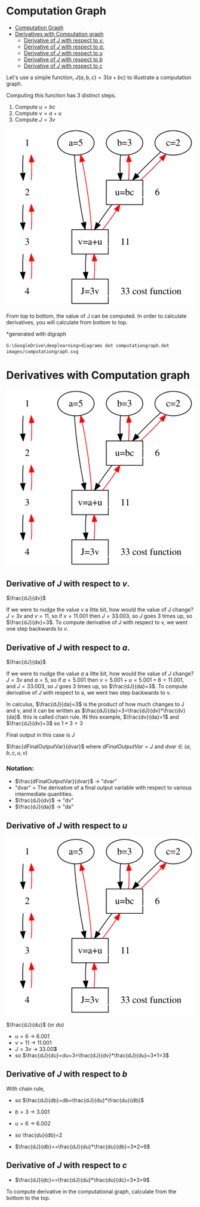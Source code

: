 # Computation Graph

<!-- TOC -->

- [Computation Graph](#computation-graph)
- [Derivatives with  Computation graph](#derivatives-with--computation-graph)
  - [Derivative of $J$ with respect to $v$.](#derivative-of-j-with-respect-to-v)
  - [Derivative of $J$ with respect to $a$.](#derivative-of-j-with-respect-to-a)
  - [Derivative of $J$ with respect to $u$](#derivative-of-j-with-respect-to-u)
  - [Derivative of $J$ with respect to $b$](#derivative-of-j-with-respect-to-b)
  - [Derivative of $J$ with respect to $c$](#derivative-of-j-with-respect-to-c)

<!-- /TOC -->
Let's use a simple function, $J(a, b, c)=3(a+bc)$ to illustrate a computation graph.

Computing this function has 3 distinct steps.
1. Compute $u=bc$
2. Compute $v=a+u$
3. Compute $J=3v$

![](images/computationgraph.svg)

From top to bottom, the value of J can be computed. In order to calculate derivatives, you will calculate from bottom to top.

*generated with digraph
```
G:\GoogleDrive\deeplearning>diagrams dot computationgraph.dot images/computationgraph.svg
```

# Derivatives with  Computation graph

![](images/computationgraph.svg)

## Derivative of $J$ with respect to $v$.

$\frac{dJ}{dv}$

If we were to nudge the value $v$ a litte bit, how would the value of J change?
$J=3v$ and $v=11$, so if $v=11.001$ then $J=33.003$, so $J$ goes 3 times up, so $\frac{dJ}{dv}=3$.
To compute derivative of $J$ with respect to v, we went one step backwards to $v$.

## Derivative of $J$ with respect to $a$.

$\frac{dJ}{da}$

If we were to nudge the value $a$ a litte bit, how would the value of $J$ change?
$J=3v$ and $a=5$, so if $a=5.001$ then $v=5.001+u=5.001+6=11.001$, and $J=33.003$, so $J$ goes 3 times up, so $\frac{dJ}{da}=3$.
To compute derivative of $J$ with respect to a, we went two step backwards to v.

In calculus,  $\frac{dJ}{da}=3$ is the product of how much changes to J and v, and it can be written as
 $\frac{dJ}{da}=3=\frac{dJ}{dv}*\frac{dv}{da}$. this is called chain rule. IN this example, $\frac{dv}{da}=1$ and $\frac{dJ}{dv}=3$ so $1*3=3$

 Final output in this case is $J$

 $\frac{dFinalOutputVar}{dvar}$ where $dFinalOutputVar = J$ and $dvar \in (a, b, c, u, v)$

 ### Notation:
* $\frac{dFinalOutputVar}{dvar}$ -> "dvar"
*  "dvar" = The derivative of a final output variable with respect to various intermediate quantities.
* $\frac{dJ}{dv}$ -> "dv"
* $\frac{dJ}{da}$ -> "da"

## Derivative of $J$ with respect to $u$
![](images/computationgraph.svg)

$\frac{dJ}{du}$ (or $du$)

* $u=6$ -> 6.001
* $v=11$ -> 11.001
* $J=3v$ -> 33.00**3**
* so $\frac{dJ}{du}=du=3=\frac{dJ}{dv}*\frac{dJ}{du}=3*1=3$

## Derivative of $J$ with respect to $b$
With chain rule,
* so $\frac{dJ}{db}=db=\frac{dJ}{du}*\frac{du}{db}$
* $b=3$ -> 3.001
* $u=6$ -> 6.002

* so \frac{du}{db}=2
* $\frac{dJ}{db}==\frac{dJ}{du}*\frac{du}{db}=3*2=6$

## Derivative of $J$ with respect to $c$
* $\frac{dJ}{dc}==\frac{dJ}{du}*\frac{du}{dc}=3*3=9$

To compute derivative in the computational graph, calculate from the bottom to the top.
